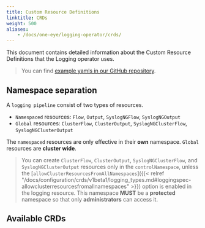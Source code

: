 ```yaml
---
title: Custom Resource Definitions
linktitle: CRDs
weight: 500
aliases:
    - /docs/one-eye/logging-operator/crds/
---
```


This document contains detailed information about the Custom Resource Definitions that the Logging operator uses.

> You can find [example yamls in our GitHub repository](https://github.com/kube-logging/logging-operator/tree/master/config/samples).

## Namespace separation

A `logging pipeline` consist of two types of resources.

- `Namespaced` resources: `Flow`, `Output`, `SyslogNGFlow`, `SyslogNGOutput`
- `Global` resources: `ClusterFlow`, `ClusterOutput`, `SyslogNGClusterFlow`, `SyslogNGClusterOutput`

The `namespaced` resources are only effective in their **own** namespace. `Global` resources are **cluster wide**.

> You can create `ClusterFlow`, `ClusterOutput`, `SyslogNGClusterFlow`, and `SyslogNGClusterOutput` resources only in the `controlNamespace`, unless the [`allowClusterResourcesFromAllNamespaces`]({{< relref "/docs/configuration/crds/v1beta1/logging_types.md#loggingspec-allowclusterresourcesfromallnamespaces" >}}) option is enabled in the logging resource. This namespace **MUST** be a **protected** namespace so that only **administrators** can access it.

## Available CRDs
